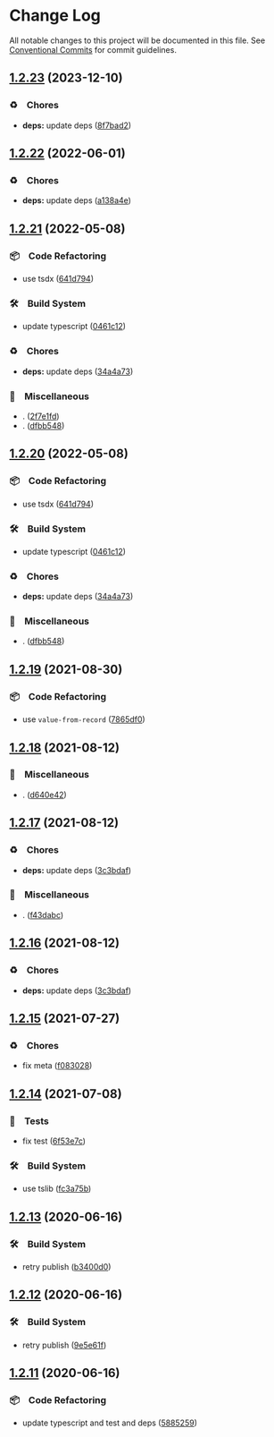 # Change Log

All notable changes to this project will be documented in this file.
See [Conventional Commits](https://conventionalcommits.org) for commit guidelines.

## [1.2.23](https://github.com/bluelovers/ws-http/compare/original-url2@1.2.22...original-url2@1.2.23) (2023-12-10)



### ♻️　Chores

* **deps:** update deps ([8f7bad2](https://github.com/bluelovers/ws-http/commit/8f7bad245db13b3e25401cbd5f75313973fa4700))



## [1.2.22](https://github.com/bluelovers/ws-http/compare/original-url2@1.2.21...original-url2@1.2.22) (2022-06-01)


### ♻️　Chores

* **deps:** update deps ([a138a4e](https://github.com/bluelovers/ws-http/commit/a138a4e1eee038076a2c21ef175d86842abaafd8))





## [1.2.21](https://github.com/bluelovers/ws-http/compare/original-url2@1.2.19...original-url2@1.2.21) (2022-05-08)


### 📦　Code Refactoring

* use tsdx ([641d794](https://github.com/bluelovers/ws-http/commit/641d79460371bf09c5c1e77790237896a228c85a))


### 🛠　Build System

* update typescript ([0461c12](https://github.com/bluelovers/ws-http/commit/0461c12b6d300ab5f4a8bc5c27ef4e6aba516433))


### ♻️　Chores

* **deps:** update deps ([34a4a73](https://github.com/bluelovers/ws-http/commit/34a4a73455fcde24f299dff1d321020d6d4e8064))


### 🔖　Miscellaneous

* . ([2f7e1fd](https://github.com/bluelovers/ws-http/commit/2f7e1fd28e1568e987b6d2594a6627c6b71ca104))
* . ([dfbb548](https://github.com/bluelovers/ws-http/commit/dfbb5480fdba88a7cf12c73c76ca3017f690460e))





## [1.2.20](https://github.com/bluelovers/ws-http/compare/original-url2@1.2.19...original-url2@1.2.20) (2022-05-08)


### 📦　Code Refactoring

* use tsdx ([641d794](https://github.com/bluelovers/ws-http/commit/641d79460371bf09c5c1e77790237896a228c85a))


### 🛠　Build System

* update typescript ([0461c12](https://github.com/bluelovers/ws-http/commit/0461c12b6d300ab5f4a8bc5c27ef4e6aba516433))


### ♻️　Chores

* **deps:** update deps ([34a4a73](https://github.com/bluelovers/ws-http/commit/34a4a73455fcde24f299dff1d321020d6d4e8064))


### 🔖　Miscellaneous

* . ([dfbb548](https://github.com/bluelovers/ws-http/commit/dfbb5480fdba88a7cf12c73c76ca3017f690460e))





## [1.2.19](https://github.com/bluelovers/ws-http/compare/original-url2@1.2.18...original-url2@1.2.19) (2021-08-30)


### 📦　Code Refactoring

* use `value-from-record` ([7865df0](https://github.com/bluelovers/ws-http/commit/7865df0aa3d9fbdbc9c042fc2751aecb9b221a5d))





## [1.2.18](https://github.com/bluelovers/ws-http/compare/original-url2@1.2.17...original-url2@1.2.18) (2021-08-12)


### 🔖　Miscellaneous

* . ([d640e42](https://github.com/bluelovers/ws-http/commit/d640e429aa213cf37993aac4a44dbc162bc368b4))





## [1.2.17](https://github.com/bluelovers/ws-http/compare/original-url2@1.2.15...original-url2@1.2.17) (2021-08-12)


### ♻️　Chores

* **deps:** update deps ([3c3bdaf](https://github.com/bluelovers/ws-http/commit/3c3bdaf498061eabdbe45f87886eaa3aa8ff30ea))


### 🔖　Miscellaneous

* . ([f43dabc](https://github.com/bluelovers/ws-http/commit/f43dabcd2c55a2197dd658eec39c59db5cde024f))





## [1.2.16](https://github.com/bluelovers/ws-http/compare/original-url2@1.2.15...original-url2@1.2.16) (2021-08-12)


### ♻️　Chores

* **deps:** update deps ([3c3bdaf](https://github.com/bluelovers/ws-http/commit/3c3bdaf498061eabdbe45f87886eaa3aa8ff30ea))





## [1.2.15](https://github.com/bluelovers/ws-http/compare/original-url2@1.2.14...original-url2@1.2.15) (2021-07-27)


### ♻️　Chores

* fix meta ([f083028](https://github.com/bluelovers/ws-http/commit/f0830289acdd609c0a2570c05286486b9e5ac4a6))





## [1.2.14](https://github.com/bluelovers/ws-http/compare/original-url2@1.2.13...original-url2@1.2.14) (2021-07-08)


### 🚨　Tests

* fix test ([6f53e7c](https://github.com/bluelovers/ws-http/commit/6f53e7c2dd37784ee2a299fcc5efd00ba77f3047))


### 🛠　Build System

* use tslib ([fc3a75b](https://github.com/bluelovers/ws-http/commit/fc3a75b0aa7335cebc58b0640a42fcb1c65c00bc))





## [1.2.13](https://github.com/bluelovers/ws-http/compare/original-url2@1.2.12...original-url2@1.2.13) (2020-06-16)


### 🛠　Build System

*  retry publish ([b3400d0](https://github.com/bluelovers/ws-http/commit/b3400d0d1a70234b89116fded921e0f57ac8e6f2))





## [1.2.12](https://github.com/bluelovers/ws-http/compare/original-url2@1.2.11...original-url2@1.2.12) (2020-06-16)


### 🛠　Build System

*  retry publish ([9e5e61f](https://github.com/bluelovers/ws-http/commit/9e5e61f40b2ee673a77d2cc19512358b014aea5a))





## [1.2.11](https://github.com/bluelovers/ws-http/compare/original-url2@1.2.10...original-url2@1.2.11) (2020-06-16)


### 📦　Code Refactoring

*  update typescript and test and deps ([5885259](https://github.com/bluelovers/ws-http/commit/5885259ff67a671f328f9dc7ecf8153a7b8c3452))
